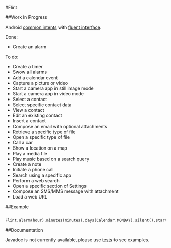 #Flint

##Work In Progress

Android [common intents](http://developer.android.com/guide/components/intents-common.html) with [fluent interface](https://en.wikipedia.org/wiki/Fluent_interface).

Done:
 - Create an alarm
 
To do:
 - Create a timer
 - Swow all alarms
 - Add a calendar event
 - Capture a picture or video
 - Start a camera app in still image mode
 - Start a camera app in video mode
 - Select a contact
 - Select specific contact data
 - View a contact
 - Edit an existing contact
 - Insert a contact
 - Compose an email with optional attachments
 - Retrieve a specific type of file
 - Open a specific type of file
 - Call a car
 - Show a location on a map
 - Play a media file
 - Play music based on a search query
 - Create a note
 - Initiate a phone call
 - Search using a specific app
 - Perform a web search
 - Open a specific section of Settings
 - Compose an SMS/MMS message with attachment
 - Load a web URL
 
##Example
 
     Flint.alarm(hour).minutes(minutes).days(Calendar.MONDAY).silent().start(activity);

##Documentation

Javadoc is not currently available, please use [tests](https://github.com/dcampogiani/Flint/tree/master/app/src/androidTest/java/com/danielecampogiani/flint) to see examples.
